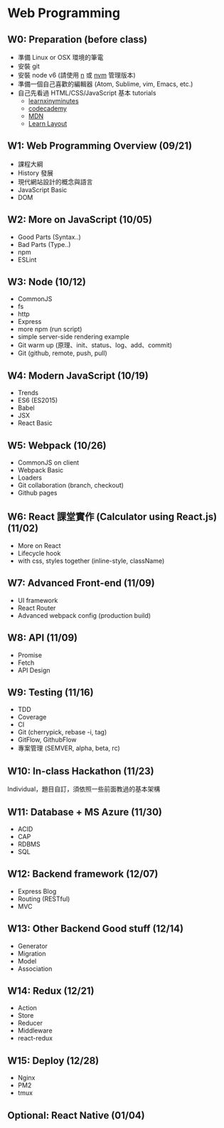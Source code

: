 # Web Programming

## W0: Preparation (before class)
- 準備 Linux or OSX 環境的筆電
- 安裝 git
- 安裝 node v6 (請使用 [n](https://github.com/tj/n) 或 [nvm](https://github.com/creationix/nvm) 管理版本)
- 準備一個自己喜歡的編輯器 (Atom, Sublime, vim, Emacs, etc.)
- 自己先看過 HTML/CSS/JavaScript 基本 tutorials
	- [learnxinyminutes](https://learnxinyminutes.com/)
	- [codecademy](https://www.codecademy.com/)
	- [MDN](https://developer.mozilla.org/zh-TW/)
	- [Learn Layout](http://learnlayout.com/)


## W1: Web Programming Overview (09/21)
- 課程大綱
- History 發展
- 現代網站設計的概念與語言
- JavaScript Basic
- DOM

## W2: More on JavaScript (10/05)
- Good Parts (Syntax..)
- Bad Parts (Type..)
- npm
- ESLint

## W3: Node (10/12)
- CommonJS
- fs
- http
- Express
- more npm (run script)
- simple server-side rendering example
- Git warm up (原理、init、status、log、add、commit)
- Git (github, remote, push, pull)

## W4: Modern JavaScript (10/19)
- Trends
- ES6 (ES2015)
- Babel
- JSX
- React Basic

## W5: Webpack (10/26)
- CommonJS on client
- Webpack Basic
- Loaders
- Git collaboration (branch, checkout)
- Github pages

## W6: React 課堂實作 (Calculator using React.js) (11/02)
- More on React
- Lifecycle hook
- with css, styles together (inline-style, className)

## W7: Advanced Front-end (11/09)
- UI framework
- React Router
- Advanced webpack config (production build)

## W8: API (11/09)
- Promise
- Fetch
- API Design

## W9: Testing (11/16)
- TDD
- Coverage
- CI
- Git (cherrypick, rebase -i, tag)
- GitFlow, GithubFlow
- 專案管理 (SEMVER, alpha, beta, rc)

## W10: In-class Hackathon (11/23)
Individual，題目自訂，須依照一些前面教過的基本架構

## W11: Database + MS Azure (11/30)
- ACID
- CAP
- RDBMS
- SQL

## W12: Backend framework (12/07)
- Express Blog
- Routing (RESTful)
- MVC

## W13: Other Backend Good stuff (12/14)
- Generator
- Migration
- Model
- Association

## W14: Redux (12/21)
- Action
- Store
- Reducer
- Middleware
- react-redux

## W15: Deploy (12/28)
- Nginx
- PM2
- tmux

## Optional: React Native (01/04)

